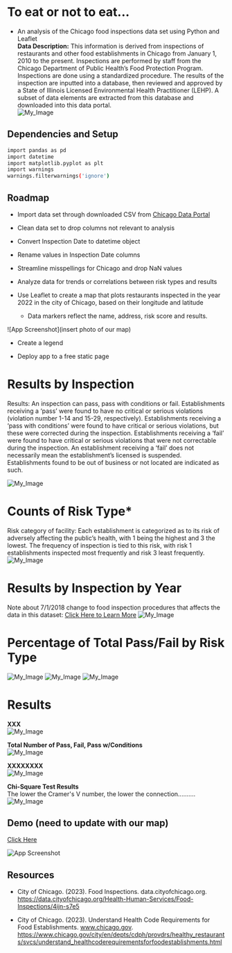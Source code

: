 
#  To eat or not to eat...

- An analysis of the Chicago food inspections data set using Python and Leaflet <br />
**Data Description:** This information is derived from inspections of restaurants and other food establishments in Chicago from January 1, 2010 to the present. Inspections are performed by staff from the Chicago Department of Public Health’s Food Protection Program. Inspections are done using a standardized procedure. The results of the inspection are inputted into a database, then reviewed and approved by a State of Illinois Licensed Environmental Health Practitioner (LEHP). A subset of data elements are extracted from this database and downloaded into this data portal. <br />
![My_Image](https://github.com/flindwall/chicago-food-inspections/blob/main/Output/Food%20Image.jpg)


## Dependencies and Setup

```bash
import pandas as pd
import datetime
import matplotlib.pyplot as plt
import warnings
warnings.filterwarnings('ignore')
```


## Roadmap

- Import data set through downloaded CSV from [Chicago Data Portal](https://data.cityofchicago.org/Health-Human-Services/Food-Inspections/4ijn-s7e5)

- Clean data set to drop columns not relevant to analysis

- Convert Inspection Date to datetime object

- Rename values in Inspection Date columns

- Streamline misspellings for Chicago and drop NaN values

- Analyze data for trends or correlations between risk types and results

- Use Leaflet to create a map that plots restaurants inspected in the year 2022 in the city of Chicago, based on their longitude and latitude
    - Data markers reflect the name, address, risk score and results.
    
![App Screenshot](insert photo of our map)

- Create a legend

- Deploy app to a free static page

# Results by Inspection <br />
Results: An inspection can pass, pass with conditions or fail. Establishments receiving a  ‘pass’ were found to have no critical or serious violations (violation number 1-14 and 15-29, respectively). Establishments receiving a ‘pass with conditions’ were found to have critical or serious violations, but these were corrected during the inspection. Establishments receiving a ‘fail’ were found to have critical or serious violations that were not correctable during the inspection. An establishment receiving a ‘fail’ does not necessarily mean the establishment’s licensed is suspended. Establishments found to
 be out of business or not located are indicated as such. 

![My_Image](https://github.com/flindwall/chicago-food-inspections/blob/main/Output/resultsofinspection.png)

# Counts of Risk Type* <br />
Risk category of facility: Each establishment is categorized as to its risk of adversely affecting the public’s health, with 1 being the highest and 3 the lowest. The frequency of inspection is tied to this risk, with risk 1 establishments inspected most frequently and risk 3 least frequently.
![My_Image](https://github.com/flindwall/chicago-food-inspections/blob/main/Output/CountofRiskType.png)

# Results by Inspection by Year <br />
Note about 7/1/2018 change to food inspection procedures that affects the data in this dataset: [Click Here to Learn More](http://bit.ly/2yWd2JB)
![My_Image](https://github.com/flindwall/chicago-food-inspections/blob/main/Output/ResultsByYear.png)

# Percentage of Total Pass/Fail by Risk Type <br />
![My_Image](https://github.com/flindwall/chicago-food-inspections/blob/main/Output/Risk1Passes.png) 
![My_Image](https://github.com/flindwall/chicago-food-inspections/blob/main/Output/Risk2Passes.png) 
![My_Image](https://github.com/flindwall/chicago-food-inspections/blob/main/Output/Risk3Passes.png)

# Results
**XXX**  <br />
![My_Image](https://github.com/flindwall/chicago-food-inspections/blob/main/Output/Screenshot_20230222_083513.png)

**Total Number of Pass, Fail, Pass w/Conditions** <br />
![My_Image](https://github.com/flindwall/chicago-food-inspections/blob/main/Output/Screenshot_20230222_083521.png)

 **XXXXXXXX** <br />
![My_Image](https://github.com/flindwall/chicago-food-inspections/blob/main/Output/Screenshot_20230222_083529.png)

**Chi-Square Test Results** <br />
The lower the Cramer's V number, the lower the connection..........<br />
![My_Image](https://github.com/flindwall/chicago-food-inspections/blob/main/Output/Screenshot_20230222_083536.png)

## Demo (need to update with our map)

[Click Here](http://127.0.0.1:5501/chicago-food-inspections/index.html) 

![App Screenshot](https://raw.githubusercontent.com/gnimeth/Earthquake_data/main/Output/Screenshot_20230212_063133.png)

## Resources
- City of Chicago. (2023). Food Inspections. data.cityofchicago.org. https://data.cityofchicago.org/Health-Human-Services/Food-Inspections/4ijn-s7e5

- City of Chicago. (2023). Understand Health Code Requirements for Food Establishments. www.chicago.gov. https://www.chicago.gov/city/en/depts/cdph/provdrs/healthy_restaurants/svcs/understand_healthcoderequirementsforfoodestablishments.html
